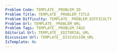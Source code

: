 ```yaml
---
Problem Code: TEMPLATE__PROBLEM_ID
Problem Title: TEMPLATE__PROBLEM_TITLE
Problem Difficulty: TEMPLATE__PROBLEM_DIFFICULTY
Problem Url: TEMPLATE__PROBLEM_URL
Problem Tags: TEMPLATE__PROBLEM_TAGS
Editorial Url: TEMPLATE__EDITORIAL_URL
Discussion Url: TEMPLATE__DISCUSSION_URL
IsTemplate: No
---
```

